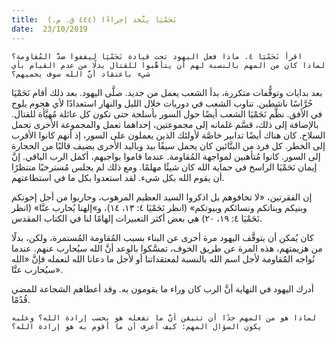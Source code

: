 ```yaml
---
title:  نَحَمْيَا يتَّخذ إجراءًا (٤٤٤ ق. م.)
date:  23/10/2019
---
```


`اقرأ نَحَمْيَا ٤. ماذا فعل اليهود تحت قيادة نَحَمْيَا ليقفوا ضدَّ المُقاومة؟ لماذا كان من المهم بالنسبة لهم أن يتأهَّبوا للقتال بدلًا من عدم القيام بأي شيء باعتقاد أنَّ الله سوف يحميهم؟`

بعد بدايات وتوقُّفات متكررة، بدأ الشعب يعمل من جديد. صلَّى اليهود. بعد ذلك أقام نَحَمْيَا حُرَّاسًا ناشطين. تناوب الشعب في دوريات خلال الليل والنهار استعدادًا لأي هجوم يلوح في الأفق. نظَّم نَحَمْيَا الشعب أيضًا حول السور بأسلحة حتى تكون كل عائلة مُهيَّأة للقتال. بالإضافة إلى ذلك، قسَّم غلمانه إلى مجموعتين، إحداهما تعمل والمجموعة الأخرى تحمل السلاح. كان هناك أيضًا تدابير خاصَّة لأولئك الذين يعملون على السور، إذ أنهم كانوا الأقرب إلى الخطر. كل فرد من البنَّائين كان يحمل سيفًا بيد وباليد الأخرى يضيف قالبًا من الحجارة إلى السور. كانوا مُتأهبين لمواجهة المُقاومة. عندما قاموا بواجبهم، أكمل الرب الباقي. إنَّ إيمان نَحَمْيَا الراسخ في حماية الله كان شيئًا مهلمًا. ومع ذلك لم يجلس مُسترخيًا منتظرًا أن يقوم الله بكل شيء. لقد استعدوا بكل ما في استطاعتهم.

إن الفقرتين، «لا تخافوهم بل اذكروا السيد العظيم المرهوب، وحاربوا من أجل إخوتكم وبنيكم وبناتكم ونسائكم وبيوتكم» (انظر نَحَمْيَا ٤: ١٣، ١٤)، و»إلهنا يُحارب عنَّا» (انظر نَحَمْيَا ٤: ١٩، ٢٠) هي بعض أكثر التعبيرات إلهامًا لنا في الكتاب المقدس.

كان يُمكن أن يتوقَّف اليهود مرة أخرى عن البناء بسبب المُقاومة المُستمرة، ولكن، بدلًا من هزيمتهم، هذه المرة عن طريق الخوف، تمسَّكوا بالوعد أنَّ الله سيُحارب عنهم. عندما نُواجه المُقاومة لأجل اسم الله بالنسبة لمعتقداتنا أو لأجل ما دعانا الله لنعمله فإنَّ «الله سيُحارب عنَّا».

أدرك اليهود في النهاية أنَّ الرب كان وراء ما يقومون به. وقد أعطاهم الشجاعة للمضي قُدُمًا.

`لماذا هو من المهم جدًا أن تتيقن أنَّ ما تفعله هو بحسب إرادة الله؟ وعليه يكون السؤال المهم: كيف أعرف أن ما أقوم به هو إرادة الله؟`